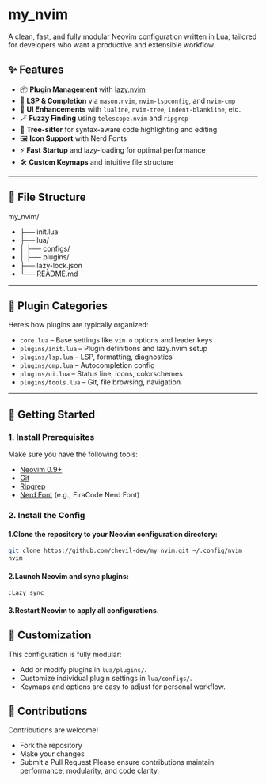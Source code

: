 # my_nvim

A clean, fast, and fully modular Neovim configuration written in Lua, tailored for developers who want a productive and extensible workflow.

## ✨ Features

- 📦 **Plugin Management** with [lazy.nvim](https://github.com/folke/lazy.nvim)
- 🧠 **LSP & Completion** via `mason.nvim`, `nvim-lspconfig`, and `nvim-cmp`
- 🎨 **UI Enhancements** with `lualine`, `nvim-tree`, `indent-blankline`, etc.
- 🪄 **Fuzzy Finding** using `telescope.nvim` and `ripgrep`
- 🧪 **Tree-sitter** for syntax-aware code highlighting and editing
- 🖼️ **Icon Support** with Nerd Fonts
- ⚡ **Fast Startup** and lazy-loading for optimal performance
- 🛠️ **Custom Keymaps** and intuitive file structure

---

## 📁 File Structure

my_nvim/

- ├── init.lua
- ├── lua/
- │ ├── configs/
- │ ├── plugins/
- ├── lazy-lock.json
- └── README.md


---

## 🧩 Plugin Categories

Here’s how plugins are typically organized:

- `core.lua` – Base settings like `vim.o` options and leader keys
- `plugins/init.lua` – Plugin definitions and lazy.nvim setup
- `plugins/lsp.lua` – LSP, formatting, diagnostics
- `plugins/cmp.lua` – Autocompletion config
- `plugins/ui.lua` – Status line, icons, colorschemes
- `plugins/tools.lua` – Git, file browsing, navigation

---

## 🚀 Getting Started

### 1. Install Prerequisites

Make sure you have the following tools:

- [Neovim 0.9+](https://github.com/neovim/neovim/releases)
- [Git](https://git-scm.com/)
- [Ripgrep](https://github.com/BurntSushi/ripgrep)
- [Nerd Font](https://www.nerdfonts.com/) (e.g., FiraCode Nerd Font)

### 2. Install the Config
#### 1.Clone the repository to your Neovim configuration directory:
```bash
git clone https://github.com/chevil-dev/my_nvim.git ~/.config/nvim
nvim
```
#### 2.Launch Neovim and sync plugins:
```vim
:Lazy sync
```
#### 3.Restart Neovim to apply all configurations.

## 🧩 Customization
This configuration is fully modular:
- Add or modify plugins in `lua/plugins/`.
- Customize individual plugin settings in `lua/configs/`.
- Keymaps and options are easy to adjust for personal workflow.
## 🤝 Contributions
Contributions are welcome!
- Fork the repository
- Make your changes
- Submit a Pull Request
Please ensure contributions maintain performance, modularity, and code clarity.
